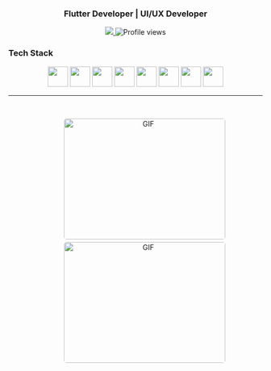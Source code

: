 <h3 align="center">Flutter Developer | UI/UX Developer</h3>

<p align="center">
  <a href="https://www.linkedin.com/in/abhiram-ks-2972092b0/" target="_blank">
    <img src="https://img.shields.io/badge/LinkedIn-AbhiramKS-blue?style=flat-square&logo=linkedin" />
  </a>
  <img src="https://komarev.com/ghpvc/?username=abhiram-ks&style=flat-square&color=blue" alt="Profile views" />
</p>

###  Tech Stack

<p align="center">
  <img src="https://cdn.jsdelivr.net/gh/devicons/devicon/icons/flutter/flutter-original.svg" width="40" />
  <img src="https://cdn.jsdelivr.net/gh/devicons/devicon/icons/dart/dart-original.svg" width="40" />
  <img src="https://cdn.jsdelivr.net/gh/devicons/devicon/icons/firebase/firebase-plain.svg" width="40" />
  <img src="https://cdn.jsdelivr.net/gh/devicons/devicon/icons/android/android-original.svg" width="40" />
  <img src="https://cdn.jsdelivr.net/gh/devicons/devicon/icons/git/git-original.svg" width="40" />
  <img src="https://cdn.jsdelivr.net/gh/devicons/devicon/icons/java/java-original.svg" width="40" />
  <img src="https://cdn.jsdelivr.net/gh/devicons/devicon/icons/c/c-original.svg" width="40" />
  <img src="https://cdn.jsdelivr.net/gh/devicons/devicon/icons/sqlite/sqlite-original.svg" width="40" />
</p>

---

<!-- Optional clean animated footer GIF -->
</br>
<p align="center">
<img style="border-radius: 5px; margin: 0 0 5px 35px;" alt="GIF" width="320px" height="240px" src="https://media.giphy.com/media/qgQUggAC3Pfv687qPC/giphy.gif" />
<img style="border-radius: 5px; margin: 0 0 5px 35px;" alt="GIF" width="320px" height="240px" src="https://miro.medium.com/max/875/1*Urc28sbnORGOW5oyohQ06g.gif" />
</p>

